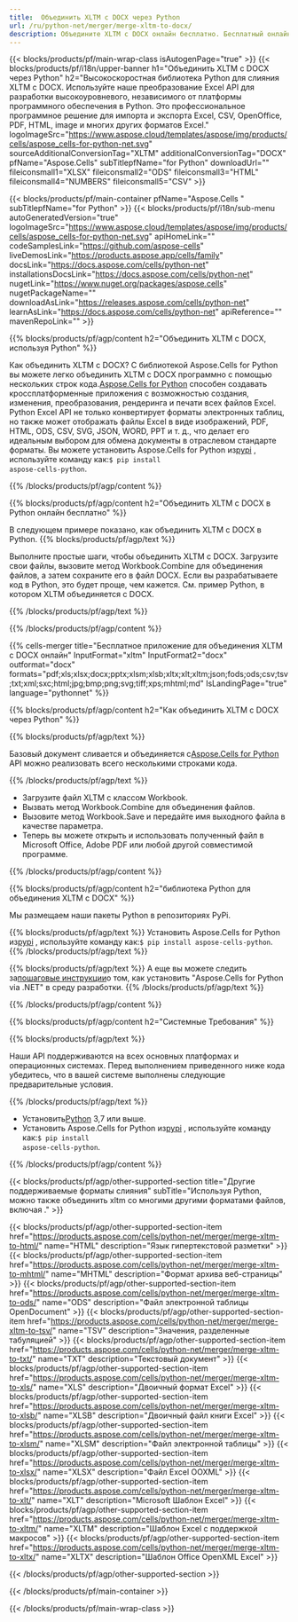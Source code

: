 ```yaml
---
title:  Объединить XLTM с DOCX через Python
url: /ru/python-net/merger/merge-xltm-to-docx/ 
description: Объедините XLTM с DOCX онлайн бесплатно. Бесплатный онлайн XLTM до DOCX Слияние. Объединить XLTM в Word, Excel, PPTX, PDF, JPG, HTML, ODS, SVG, XPS и другие.
---
```

{{< blocks/products/pf/main-wrap-class isAutogenPage="true" >}}
{{< blocks/products/pf/i18n/upper-banner h1="Объединить XLTM с DOCX через Python" h2="Высокоскоростная библиотека Python для слияния XLTM с DOCX. Используйте наше преобразование Excel API для разработки высокоуровневого, независимого от платформы программного обеспечения в Python. Это профессиональное программное решение для импорта и экспорта Excel, CSV, OpenOffice, PDF, HTML, image и многих других форматов Excel." logoImageSrc="https://www.aspose.cloud/templates/aspose/img/products/cells/aspose_cells-for-python-net.svg" sourceAdditionalConversionTag="XLTM" additionalConversionTag="DOCX" pfName="Aspose.Cells" subTitlepfName="for Python" downloadUrl="" fileiconsmall1="XLSX" fileiconsmall2="ODS" fileiconsmall3="HTML" fileiconsmall4="NUMBERS" fileiconsmall5="CSV" >}}

{{< blocks/products/pf/main-container pfName="Aspose.Cells " subTitlepfName="for Python" >}}
{{< blocks/products/pf/i18n/sub-menu autoGeneratedVersion="true" logoImageSrc="https://www.aspose.cloud/templates/aspose/img/products/cells/aspose_cells-for-python-net.svg" apiHomeLink="" codeSamplesLink="https://github.com/aspose-cells" liveDemosLink="https://products.aspose.app/cells/family" docsLink="https://docs.aspose.com/cells/python-net" installationsDocsLink="https://docs.aspose.com/cells/python-net" nugetLink="https://www.nuget.org/packages/aspose.cells" nugetPackageName="" downloadAsLink="https://releases.aspose.com/cells/python-net" learnAsLink="https://docs.aspose.com/cells/python-net" apiReference="" mavenRepoLink="" >}}

{{% blocks/products/pf/agp/content h2="Объединить XLTM с DOCX, используя Python" %}}

 Как объединить XLTM с DOCX? С библиотекой Aspose.Cells for Python вы можете легко объединить XLTM с DOCX программно с помощью нескольких строк кода.[Aspose.Cells for Python](https://pypi.org/project/aspose-cells-python) способен создавать кроссплатформенные приложения с возможностью создания, изменения, преобразования, рендеринга и печати всех файлов Excel. Python Excel API не только конвертирует форматы электронных таблиц, но также может отображать файлы Excel в виде изображений, PDF, HTML, ODS, CSV, SVG, JSON, WORD, PPT и т. д., что делает его идеальным выбором для обмена документы в отраслевом стандарте форматы. Вы можете установить Aspose.Cells for Python из<a href="https://pypi.org/project/aspose-cells/">pypi</a> , используйте команду как:<code>$ pip install aspose-cells-python</code>.


{{% /blocks/products/pf/agp/content %}}

{{% blocks/products/pf/agp/content h2="Объединить XLTM с DOCX в Python онлайн бесплатно" %}}

В следующем примере показано, как объединить XLTM с DOCX в Python.
{{% blocks/products/pf/agp/text %}}

Выполните простые шаги, чтобы объединить XLTM с DOCX. Загрузите свои файлы, вызовите метод Workbook.Combine для объединения файлов, а затем сохраните его в файл DOCX. Если вы разрабатываете код в Python, это будет проще, чем кажется. См. пример Python, в котором XLTM объединяется с DOCX.

{{% /blocks/products/pf/agp/text %}}

{{% /blocks/products/pf/agp/content %}}

{{% cells-merger title="Бесплатное приложение для объединения XLTM с DOCX онлайн" InputFormat="xltm" InputFormat2="docx" outformat="docx" formats="pdf;xls;xlsx;docx;pptx;xlsm;xlsb;xltx;xlt;xltm;json;fods;ods;csv;tsv;txt;xml;sxc;html;jpg;bmp;png;svg;tiff;xps;mhtml;md" IsLandingPage="true" language="pythonnet" %}}

{{% blocks/products/pf/agp/content h2="Как объединить XLTM с DOCX через Python" %}}

{{% blocks/products/pf/agp/text %}}

 Базовый документ сливается и объединяется с[Aspose.Cells for Python](https://products.aspose.com/cells/python-net) API можно реализовать всего несколькими строками кода.

{{% /blocks/products/pf/agp/text %}}

+ Загрузите файл XLTM с классом Workbook.
+ Вызвать метод Workbook.Combine для объединения файлов.
+ Вызовите метод Workbook.Save и передайте имя выходного файла в качестве параметра.
+ Теперь вы можете открыть и использовать полученный файл в Microsoft Office, Adobe PDF или любой другой совместимой программе.

{{% /blocks/products/pf/agp/content %}}

{{% blocks/products/pf/agp/content h2="библиотека Python для объединения XLTM с DOCX" %}}

Мы размещаем наши пакеты Python в репозиториях PyPi.

{{% blocks/products/pf/agp/text %}}
Установить Aspose.Cells for Python из<a href="https://pypi.org/project/aspose-cells-python/">pypi</a> , используйте команду как:<code>$ pip install aspose-cells-python</code>.
{{% /blocks/products/pf/agp/text %}}

{{% blocks/products/pf/agp/text %}}
 А еще вы можете следить за[пошаговые инструкции](https://docs.aspose.com/cells/python-net/getting-started/)о том, как установить "Aspose.Cells for Python via .NET" в среду разработки.
{{% /blocks/products/pf/agp/text %}}


{{% /blocks/products/pf/agp/content %}}

 
{{% blocks/products/pf/agp/content h2="Системные Требования" %}}

{{% blocks/products/pf/agp/text %}}

Наши API поддерживаются на всех основных платформах и операционных системах. Перед выполнением приведенного ниже кода убедитесь, что в вашей системе выполнены следующие предварительные условия.

{{% /blocks/products/pf/agp/text %}}

-  Установить[Python](https://www.python.org/downloads/) 3,7 или выше.
- Установить Aspose.Cells for Python из<a href="https://pypi.org/project/aspose-cells-python/">pypi</a> , используйте команду как:<code>$ pip install aspose-cells-python</code>.


{{% /blocks/products/pf/agp/content %}}


{{< blocks/products/pf/agp/other-supported-section title="Другие поддерживаемые форматы слияния" subTitle="Используя Python, можно также объединить xltm со многими другими форматами файлов, включая ." >}}

{{< blocks/products/pf/agp/other-supported-section-item href="https://products.aspose.com/cells/python-net/merger/merge-xltm-to-html/" name="HTML" description="Язык гипертекстовой разметки" >}}
{{< blocks/products/pf/agp/other-supported-section-item href="https://products.aspose.com/cells/python-net/merger/merge-xltm-to-mhtml/" name="MHTML" description="Формат архива веб-страницы" >}}
{{< blocks/products/pf/agp/other-supported-section-item href="https://products.aspose.com/cells/python-net/merger/merge-xltm-to-ods/" name="ODS" description="Файл электронной таблицы OpenDocument" >}}
{{< blocks/products/pf/agp/other-supported-section-item href="https://products.aspose.com/cells/python-net/merger/merge-xltm-to-tsv/" name="TSV" description="Значения, разделенные табуляцией" >}}
{{< blocks/products/pf/agp/other-supported-section-item href="https://products.aspose.com/cells/python-net/merger/merge-xltm-to-txt/" name="TXT" description="Текстовый документ" >}}
{{< blocks/products/pf/agp/other-supported-section-item href="https://products.aspose.com/cells/python-net/merger/merge-xltm-to-xls/" name="XLS" description="Двоичный формат Excel" >}}
{{< blocks/products/pf/agp/other-supported-section-item href="https://products.aspose.com/cells/python-net/merger/merge-xltm-to-xlsb/" name="XLSB" description="Двоичный файл книги Excel" >}}
{{< blocks/products/pf/agp/other-supported-section-item href="https://products.aspose.com/cells/python-net/merger/merge-xltm-to-xlsm/" name="XLSM" description="Файл электронной таблицы" >}}
{{< blocks/products/pf/agp/other-supported-section-item href="https://products.aspose.com/cells/python-net/merger/merge-xltm-to-xlsx/" name="XLSX" description="Файл Excel OOXML" >}}
{{< blocks/products/pf/agp/other-supported-section-item href="https://products.aspose.com/cells/python-net/merger/merge-xltm-to-xlt/" name="XLT" description="Microsoft Шаблон Excel" >}}
{{< blocks/products/pf/agp/other-supported-section-item href="https://products.aspose.com/cells/python-net/merger/merge-xltm-to-xltm/" name="XLTM" description="Шаблон Excel с поддержкой макросов" >}}
{{< blocks/products/pf/agp/other-supported-section-item href="https://products.aspose.com/cells/python-net/merger/merge-xltm-to-xltx/" name="XLTX" description="Шаблон Office OpenXML Excel" >}}

{{< /blocks/products/pf/agp/other-supported-section >}}

{{< /blocks/products/pf/main-container >}}
    
{{< /blocks/products/pf/main-wrap-class >}}
